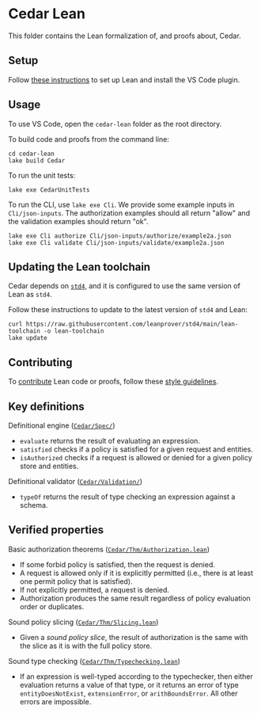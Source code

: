# Cedar Lean

This folder contains the Lean formalization of, and proofs about, Cedar.

## Setup

Follow [these instructions](https://leanprover.github.io/lean4/doc/setup.html) to set up Lean and install the VS Code plugin.

## Usage

To use VS Code, open the `cedar-lean` folder as the root directory.

To build code and proofs from the command line:

```shell
cd cedar-lean
lake build Cedar
```

To run the unit tests:

```shell
lake exe CedarUnitTests
```

To run the CLI, use `lake exe Cli`. We provide some example inputs in `Cli/json-inputs`. The authorization examples should all return "allow" and the validation examples should return "ok".

```shell
lake exe Cli authorize Cli/json-inputs/authorize/example2a.json
lake exe Cli validate Cli/json-inputs/validate/example2a.json
```

## Updating the Lean toolchain

Cedar depends on [`std4`](https://github.com/leanprover/std4), and it is configured to use the same version of Lean as `std4`.

Follow these instructions to update to the latest version of `std4` and Lean:

```shell
curl https://raw.githubusercontent.com/leanprover/std4/main/lean-toolchain -o lean-toolchain
lake update
```

## Contributing

To [contribute](../CONTRIBUTING.md) Lean code or proofs, follow these [style guidelines](GUIDE.md).

## Key definitions

Definitional engine ([`Cedar/Spec/`](Cedar/Spec/))

* `evaluate` returns the result of evaluating an expression.
* `satisfied` checks if a policy is satisfied for a given request and entities.
* `isAuthorized` checks if a request is allowed or denied for a given policy store and entities.

Definitional validator ([`Cedar/Validation/`](Cedar/Validation/))

* `typeOf` returns the result of type checking an expression against a schema.

## Verified properties

Basic authorization theorems ([`Cedar/Thm/Authorization.lean`](Cedar/Thm/Authorization.lean))

* If some forbid policy is satisfied, then the request is denied.
* A request is allowed only if it is explicitly permitted (i.e., there is at least one permit policy that is satisfied).
* If not explicitly permitted, a request is denied.
* Authorization produces the same result regardless of policy evaluation order or duplicates.

Sound policy slicing ([`Cedar/Thm/Slicing.lean`](Cedar/Thm/Slicing.lean))

* Given a _sound policy slice_, the result of authorization is the same with the slice as it is with the full policy store.

Sound type checking ([`Cedar/Thm/Typechecking.lean`](Cedar/Thm/Typechecking.lean))

* If an expression is well-typed according to the typechecker, then either evaluation returns a value of that type, or it returns an error of type
`entityDoesNotExist`, `extensionError`, or `arithBoundsError`. All other errors are impossible.
